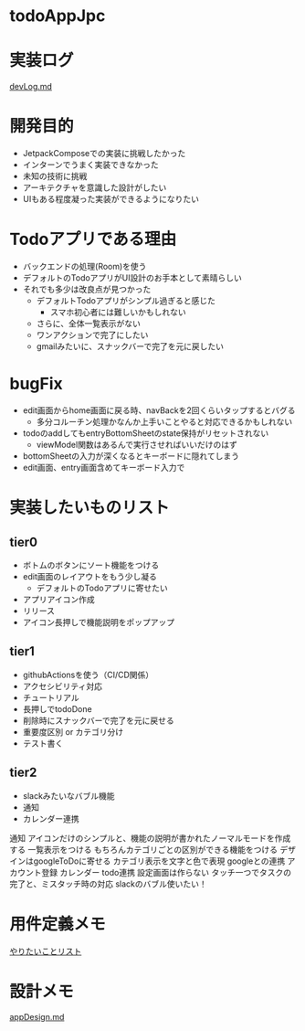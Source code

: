 # todoAppJpc

# 実装ログ

[devLog.md](/devLog.md)

# 開発目的

- JetpackComposeでの実装に挑戦したかった
- インターンでうまく実装できなかった
- 未知の技術に挑戦
- アーキテクチャを意識した設計がしたい
- UIもある程度凝った実装ができるようになりたい

# Todoアプリである理由

- バックエンドの処理(Room)を使う
- デフォルトのTodoアプリがUI設計のお手本として素晴らしい
- それでも多少は改良点が見つかった
	- デフォルトTodoアプリがシンプル過ぎると感じた
		- スマホ初心者には難しいかもしれない
	- さらに、全体一覧表示がない
	- ワンアクションで完了にしたい
	- gmailみたいに、スナックバーで完了を元に戻したい

# bugFix

- edit画面からhome画面に戻る時、navBackを2回くらいタップするとバグる
	- 多分コルーチン処理かなんか上手いことやると対応できるかもしれない
- todoのaddしてもentryBottomSheetのstate保持がリセットされない
	- viewModel関数はあるんで実行させればいいだけのはず
- bottomSheetの入力が深くなるとキーボードに隠れてしまう
- edit画面、entry画面含めてキーボード入力で

# 実装したいものリスト

## tier0

- ボトムのボタンにソート機能をつける
- edit画面のレイアウトをもう少し凝る
	- デフォルトのTodoアプリに寄せたい
- アプリアイコン作成
- リリース
- アイコン長押しで機能説明をポップアップ

## tier1

- githubActionsを使う（CI/CD関係）
- アクセシビリティ対応
- チュートリアル
- 長押しでtodoDone
- 削除時にスナックバーで完了を元に戻せる
- 重要度区別 or カテゴリ分け
- テスト書く

## tier2

- slackみたいなバブル機能
- 通知
- カレンダー連携

通知
アイコンだけのシンプルと、機能の説明が書かれたノーマルモードを作成する
一覧表示をつける
もちろんカテゴリごとの区別ができる機能をつける
デザインはgoogleToDoに寄せる
カテゴリ表示を文字と色で表現
googleとの連携
アカウント登録
カレンダー
todo連携
設定画面は作らない
タッチ一つでタスクの完了と、ミスタッチ時の対応
slackのバブル使いたい！

# 用件定義メモ

[やりたいことリスト](https://www.figma.com/file/ngTGe6cN27iUqRmTcuYLc3/todo_app-%E6%A9%9F%E8%83%BD%E9%9D%A2?type=whiteboard&node-id=122%3A10564&t=g7JjTf5vqkocsi77-1)

# 設計メモ

[appDesign.md](appDesign.md)
